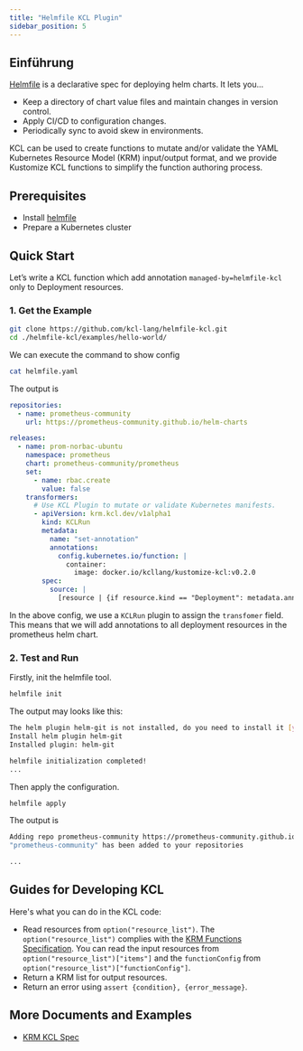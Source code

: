 ```yaml
---
title: "Helmfile KCL Plugin"
sidebar_position: 5
---
```


## Einführung

[Helmfile](https://github.com/helmfile/helmfile) is a declarative spec for deploying helm charts. It lets you...

- Keep a directory of chart value files and maintain changes in version control.
- Apply CI/CD to configuration changes.
- Periodically sync to avoid skew in environments.

KCL can be used to create functions to mutate and/or validate the YAML Kubernetes Resource Model (KRM) input/output format, and we provide Kustomize KCL functions to simplify the function authoring process.

## Prerequisites

- Install [helmfile](https://github.com/helmfile/helmfile)
- Prepare a Kubernetes cluster

## Quick Start

Let’s write a KCL function which add annotation `managed-by=helmfile-kcl` only to Deployment resources.

### 1. Get the Example

```bash
git clone https://github.com/kcl-lang/helmfile-kcl.git
cd ./helmfile-kcl/examples/hello-world/
```

We can execute the command to show config

```bash
cat helmfile.yaml
```

The output is

```yaml
repositories:
  - name: prometheus-community
    url: https://prometheus-community.github.io/helm-charts

releases:
  - name: prom-norbac-ubuntu
    namespace: prometheus
    chart: prometheus-community/prometheus
    set:
      - name: rbac.create
        value: false
    transformers:
      # Use KCL Plugin to mutate or validate Kubernetes manifests.
      - apiVersion: krm.kcl.dev/v1alpha1
        kind: KCLRun
        metadata:
          name: "set-annotation"
          annotations:
            config.kubernetes.io/function: |
              container:
                image: docker.io/kcllang/kustomize-kcl:v0.2.0
        spec:
          source: |
            [resource | {if resource.kind == "Deployment": metadata.annotations: {"managed-by" = "helmfile-kcl"}} for resource in option("resource_list").items]
```

In the above config, we use a `KCLRun` plugin to assign the `transfomer` field. This means that we will add annotations to all deployment resources in the prometheus helm chart.

### 2. Test and Run

Firstly, init the helmfile tool.

```bash
helmfile init
```

The output may looks like this:

```bash
The helm plugin helm-git is not installed, do you need to install it [y/n]: y
Install helm plugin helm-git
Installed plugin: helm-git

helmfile initialization completed!
...
```

Then apply the configuration.

```bash
helmfile apply
```

The output is

```bash
Adding repo prometheus-community https://prometheus-community.github.io/helm-charts
"prometheus-community" has been added to your repositories

...
```

## Guides for Developing KCL

Here's what you can do in the KCL code:

- Read resources from `option("resource_list")`. The `option("resource_list")` complies with the [KRM Functions Specification](https://kpt.dev/book/05-developing-functions/01-functions-specification). You can read the input resources from `option("resource_list")["items"]` and the `functionConfig` from `option("resource_list")["functionConfig"]`.
- Return a KRM list for output resources.
- Return an error using `assert {condition}, {error_message}`.

## More Documents and Examples

- [KRM KCL Spec](https://github.com/kcl-lang/krm-kcl)
